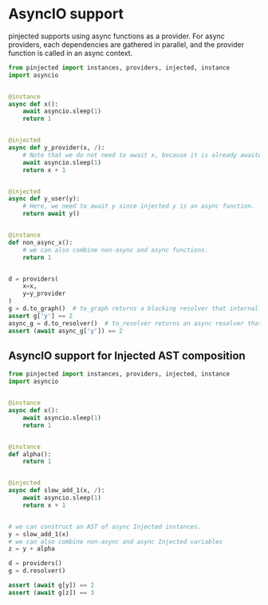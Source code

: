 
# AsyncIO support
pinjected supports using async functions as a provider. For async providers, each dependencies are gathered in parallel, and the provider function is called in an async context.
```python
from pinjected import instances, providers, injected, instance
import asyncio


@instance
async def x():
    await asyncio.sleep(1)
    return 1


@injected
async def y_provider(x, /):
    # Note that we do not need to await x, because it is already awaited by the DI.
    await asyncio.sleep(1)
    return x + 1


@injected
async def y_user(y):
    # Here, we need to await y since injected y is an async function.
    return await y()


@instance
def non_async_x():
    # we can also combine non-async and async functions.
    return 1


d = providers(
    x=x,
    y=y_provider
)
g = d.to_graph()  # to_graph returns a blocking resolver that internally call asyncio.run to resolve the dependencies.
assert g['y'] == 2
async_g = d.to_resolver()  # to_resolver returns an async resolver that can be awaited.
assert (await async_g['y']) == 2
```

## AsyncIO support for Injected AST composition
```python
from pinjected import instances, providers, injected, instance
import asyncio


@instance
async def x():
    await asyncio.sleep(1)
    return 1


@instance
def alpha():
    return 1


@injected
async def slow_add_1(x, /):
    await asyncio.sleep(1)
    return x + 1


# we can construct an AST of async Injected instances.
y = slow_add_1(x)
# we can also combine non-async and async Injected variables 
z = y + alpha

d = providers()
g = d.resolver()

assert (await g[y]) == 2
assert (await g[z]) == 3


```


